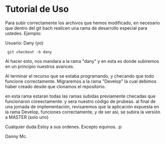 Tutorial de Uso 
===

Para subir correctamente los archivos que hemos modificado, en necesario que dentro del git bach realicen una rama de desarrollo especial para ustedes. Ejemplo:

Usuario: Dany (yo)

     git checkout -b dany

Al hacer esto, nos mandara a la rama "dany" y en esta es donde subiremos en un principio nuestros avances.

Al terminar el recurso que se estaba programando, y checando que todo funcione correctamente. Migraremos a la rama "Develop" la cual debimos haber creado desde que clonamos el repositorio. 
   
   en esta rama estaran todas las ramas subidas previamente checadas que funcionaron coreectamente. y sera nuestro código de prubeas. 
   al final de una jornada de implementación, revisaremos que la aplicación expuesta en la rama Develop, funciones
   correctamente, y de ser asi, se subira la versión a MASTER (solo uno)
   
   
   
   Cualquier duda Estoy a sus ordenes. Excepto equinos. :p
   
   Danny Mc.
